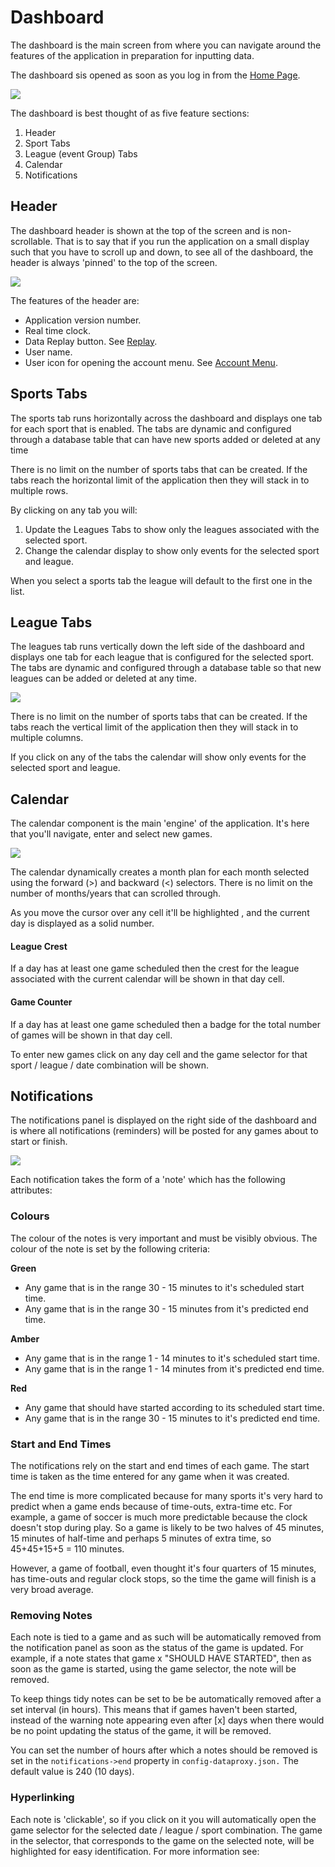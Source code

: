 # Dashboard

The dashboard is the main screen from where you can navigate around the features of the application in preparation for inputting data.

The dashboard sis opened as soon as you log in from the  [Home Page](../../../functional-requirements/home-page.md).

![](../../../../.gitbook/assets/image%20%2815%29.png)

The dashboard is best thought of as five feature sections:

1. Header
2. Sport Tabs
3. League \(event Group\) Tabs
4. Calendar
5. Notifications

## Header

The dashboard header is shown at the top of the screen and is non-scrollable. That is to say that if you run  the application on a small display such that you have to scroll up and down, to see all of the dashboard, the header is always 'pinned' to the top of the screen.

![](../../../../.gitbook/assets/image%20%2810%29.png)

The features of the header are:

* Application version number.
* Real time clock.
* Data Replay button. See [Replay](replay.md).
* User name.
* User icon for opening the account menu. See [Account Menu](account-menu/).

## Sports Tabs

The sports tab runs horizontally across the dashboard and displays one tab for each sport that is enabled. The tabs are dynamic and configured through a database table that can have new sports added or deleted at any time

There is no limit on the number of sports tabs that can be created. If the tabs reach the horizontal limit of the application then they will stack in to multiple rows. 

By clicking on any tab you will:

1. Update the Leagues Tabs to show only the leagues associated with the selected sport.
2. Change the calendar display to show only events for the selected sport and league.

When you select a sports tab the league will default to the first one in the list.

## League Tabs

The leagues tab runs vertically down the left side of the dashboard and displays one tab for each league that is configured for the selected sport. The tabs are dynamic and configured through a database table so that new leagues can be added or deleted at any time.

![](../../../../.gitbook/assets/image%20%281%29.png)

There is no limit on the number of sports tabs that can be created. If the tabs reach the vertical limit of the application then they will stack in to multiple columns. 

If you click on any of the tabs the calendar will show only events for the selected sport and league.

## Calendar

The calendar component is the main 'engine' of the application. It's here that you'll navigate, enter and select new games.

![](../../../../.gitbook/assets/image.png)

The calendar dynamically creates a month plan for each month selected using the forward \(&gt;\) and backward \(&lt;\) selectors. There is no limit on the number of months/years that can scrolled through.

As you move the cursor over any cell it'll be highlighted , and the current day is displayed as a solid number.

#### League Crest

If a day has at least one game scheduled then the crest for the league associated with the current calendar will be shown in that day cell.

#### Game Counter

If a day has at least one game scheduled then a badge for the total number of games will be shown in that day cell.

To enter new games click on any day cell and the game selector for that sport / league / date combination will be shown.

## Notifications

The notifications panel is displayed on the right side of the dashboard and is where all notifications \(reminders\) will be posted for any games about to start or finish.

![](../../../../.gitbook/assets/image%20%285%29.png)

Each notification takes the form of a 'note' which has the following attributes:

### Colours

The colour of the notes is very important and must be visibly obvious. The colour of the note is set by the following criteria:

**Green**

* Any game that is in the range 30 - 15 minutes to it's scheduled start time.
* Any game that is in the range 30 - 15 minutes from it's predicted end time.

**Amber**

* Any game that is in the range 1 - 14 minutes to it's scheduled start time.
* Any game that is in the range 1 - 14 minutes from it's predicted end time.

**Red**

* Any game that should have started according to its scheduled start time.
* Any game that is in the range 30 - 15 minutes to it's predicted end time.

### Start and End Times

The notifications rely on the start and end times of each game. The start time is taken as the time entered for any game when it was created.

The end time is more complicated because for many sports it's very hard to predict when a game ends because of time-outs, extra-time etc. For example, a game of soccer is much more predictable because the clock doesn't stop during play. So a game is likely to be two halves of 45 minutes, 15 minutes of half-time and perhaps 5 minutes of extra time, so 45+45+15+5 = 110 minutes.

However, a game of football, even thought it's four quarters of 15 minutes, has time-outs and regular clock stops, so the time the game will finish is a very broad average.

### Removing Notes

Each note is tied to a game and as such will be automatically removed from the notification panel as soon as the status of the game is updated. For example, if a note states that game x "SHOULD HAVE STARTED", then as soon as the game is started, using the game selector, the note will be removed.

To keep things tidy notes can be set to be be automatically removed after a set interval \(in hours\). This means that if games haven't been started, instead of the warning note appearing even after \[x\] days when there would be no point updating the status of the game, it will be removed.

You can set the number of hours after which a notes should be removed is set in the `notifications->end` property in `config-dataproxy.json.` The default value is 240 \(10 days\).

### Hyperlinking

Each note is 'clickable', so if you click on it you will automatically open the game selector for the selected date / league / sport combination. The game in the selector, that corresponds to the game on the selected note, will be highlighted for easy identification. For more information see:

